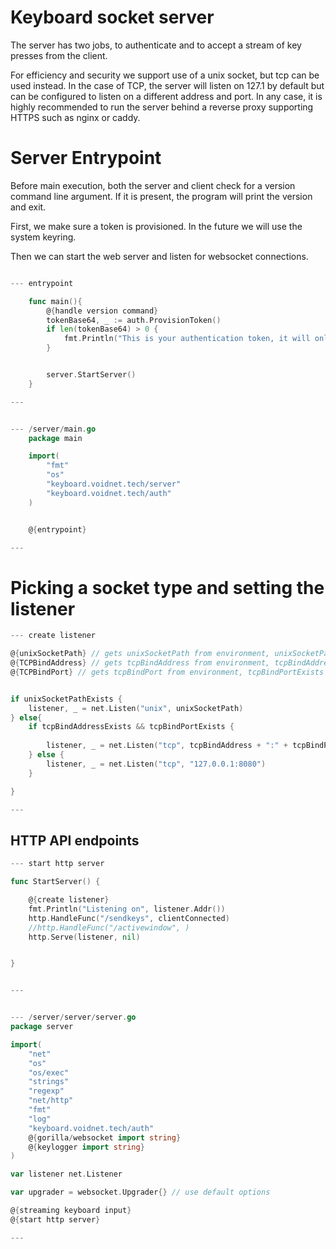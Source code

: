 # Keyboard socket server

The server has two jobs, to authenticate and to accept a stream of key presses from the client.

For efficiency and security we support use of a unix socket, but tcp can be used instead. In the case of TCP, the server will listen on 127.1 by default but can be configured to listen on a different address and port. In any case, it is highly recommended to run the server behind a reverse proxy supporting HTTPS such as nginx or caddy.

# Server Entrypoint

Before main execution, both the server and client check for a version command line argument. If it is present, the program will print the version and exit.

First, we make sure a token is provisioned. In the future we will use the system keyring.

Then we can start the web server and listen for websocket connections.

``` go

--- entrypoint

    func main(){
        @{handle version command}
        tokenBase64, _ := auth.ProvisionToken()
        if len(tokenBase64) > 0 {
            fmt.Println("This is your authentication token, it will only be shown once: " + tokenBase64)        
        }


        server.StartServer()
    }

---


--- /server/main.go
    package main

    import(
        "fmt"
        "os"
        "keyboard.voidnet.tech/server"
        "keyboard.voidnet.tech/auth"
    )


    @{entrypoint}

---

```


# Picking a socket type and setting the listener


``` go
--- create listener

@{unixSocketPath} // gets unixSocketPath from environment, unixSocketPathExists defines if it exists
@{TCPBindAddress} // gets tcpBindAddress from environment, tcpBindAddressExists defines if it exists
@{TCPBindPort} // gets tcpBindPort from environment, tcpBindPortExists defines if it exists


if unixSocketPathExists {
    listener, _ = net.Listen("unix", unixSocketPath)
} else{
    if tcpBindAddressExists && tcpBindPortExists {
        
        listener, _ = net.Listen("tcp", tcpBindAddress + ":" + tcpBindPort)
    } else {
        listener, _ = net.Listen("tcp", "127.0.0.1:8080")
    }

}

---
```


## HTTP API endpoints



``` go
--- start http server

func StartServer() {

    @{create listener}
	fmt.Println("Listening on", listener.Addr())
    http.HandleFunc("/sendkeys", clientConnected)
	//http.HandleFunc("/activewindow", )
    http.Serve(listener, nil)


}


---


--- /server/server/server.go
package server

import(
    "net"
    "os"
    "os/exec"
    "strings"
    "regexp"
    "net/http"
    "fmt"
    "log"
	"keyboard.voidnet.tech/auth"
    @{gorilla/websocket import string}
    @{keylogger import string}
)

var listener net.Listener

var upgrader = websocket.Upgrader{} // use default options

@{streaming keyboard input}
@{start http server}

---
```
